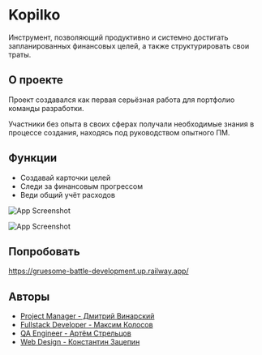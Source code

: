 
# Kopilko 

Инструмент, позволяющий продуктивно и системно достигать запланированных финансовых целей, а также структурировать свои траты.




## О проекте

Проект создавался как первая серьёзная работа для портфолио команды разработки.

Участники без опыта в своих сферах получали необходимые знания в процессе создания, находясь под руководством опытного ПМ.


## Функции

- Создавай карточки целей
- Следи за финансовым прогрессом
- Веди общий учёт расходов

![App Screenshot](https://i.imgur.com/r0V55ya.png)

![App Screenshot](https://i.imgur.com/MVdKOpd.png)

## Попробовать

https://gruesome-battle-development.up.railway.app/

## Авторы

- [Project Manager - Дмитрий Винарский](https://www.linkedin.com/in/dmitriy-vinarskiy-543a8b232/)
- [Fullstack Developer - Максим Колосов](https://www.linkedin.com/in/max-kolosov-951b0122b/)
- [QA Engineer - Артём Стрельцов](https://www.linkedin.com/in/artyom-streltsov-13611b253/)
- [Web Design - Константин Зацепин](https://t.me/sethman77)

